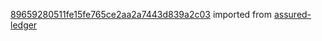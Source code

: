 [89659280511fe15fe765ce2aa2a7443d839a2c03](https://github.com/insolar/assured-ledger/commit/89659280511fe15fe765ce2aa2a7443d839a2c03) imported from [assured-ledger](https://github.com/insolar/assured-ledger)
